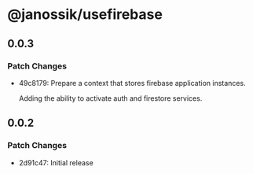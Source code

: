 # @janossik/usefirebase

## 0.0.3

### Patch Changes

- 49c8179: Prepare a context that stores firebase application instances.

  Adding the ability to activate auth and firestore services.

## 0.0.2

### Patch Changes

- 2d91c47: Initial release
